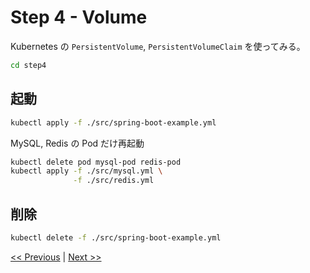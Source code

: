 # Step 4 - Volume

Kubernetes の `PersistentVolume`, `PersistentVolumeClaim` を使ってみる。

```sh
cd step4
```

## 起動

```sh
kubectl apply -f ./src/spring-boot-example.yml
```

MySQL, Redis の Pod だけ再起動
```sh
kubectl delete pod mysql-pod redis-pod
kubectl apply -f ./src/mysql.yml \
              -f ./src/redis.yml
```

## 削除

```sh
kubectl delete -f ./src/spring-boot-example.yml
```

[<< Previous](../step3) | [Next >>](../step5)
